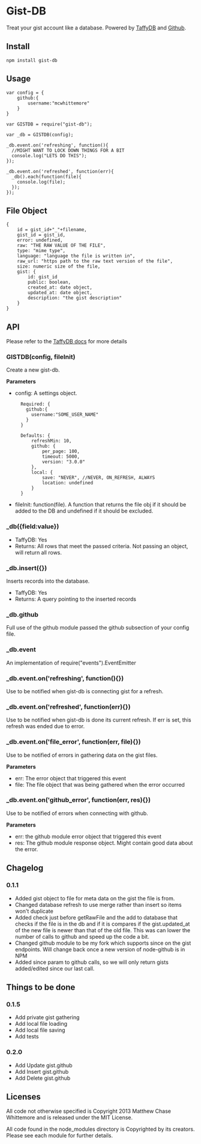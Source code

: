 # Gist-DB

Treat your gist account like a database. Powered by [TaffyDB][TDB] and [Github][GHM].

## Install

	npm install gist-db

## Usage

	var config = {
		github:{
			username:"mcwhittemore"
		}
	}

	var GISTDB = require("gist-db");

	var _db = GISTDB(config);

	_db.event.on('refreshing', function(){
	  //MIGHT WANT TO LOCK DOWN THINGS FOR A BIT
	  console.log("LETS DO THIS");
	});

	_db.event.on('refreshed', function(err){
	  _db().each(function(file){
	    console.log(file);
	  });
	});

## File Object

	{
		id = gist_id+"_"+filename,
		gist_id = gist_id,
		error: undefined,
		raw: "THE RAW VALUE OF THE FILE",
		type: "mime type",
		language: "language the file is written in",
		raw_url: "https path to the raw text version of the file",
		size: numeric size of the file,
		gist: {
			id: gist_id
			public: boolean,
			created_at: date object,
			updated_at: date object,
			description: "the gist description"
		}
	}

## API

Please refer to the [TaffyDB docs](http://www.taffydb.com/workingwithdata) for more details

### GISTDB(config, fileInit)

Create a new gist-db.

**Parameters**

* config: A settings object. 

		Required: {
		  github:{
		    username:"SOME_USER_NAME"
		  }
		}

		Defaults: {
			refreshMin: 10,
			github: {
				per_page: 100,
				timeout: 5000,
				version: "3.0.0"
			},
			local: {
				save: "NEVER", //NEVER, ON_REFRESH, ALWAYS 
				location: undefined
			}
		}

* fileInit: function(file). A function that returns the file obj if it should be added to the DB and undefined if it should be excluded.

### _db({field:value})

* TaffyDB: Yes
* Returns: All rows that meet the passed criteria. Not passing an object, will return all rows.

### _db.insert({})

Inserts records into the database.

* TaffyDB: Yes
* Returns: A query pointing to the inserted records

### _db.github

Full use of the github module passed the github subsection of your config file.

### _db.event

An implementation of require("events").EventEmitter

### _db.event.on('refreshing', function(){})

Use to be notified when gist-db is connecting gist for a refresh.

### _db.event.on('refreshed', function(err){})

Use to be notified when gist-db is done its current refresh. If err is set, this refresh was ended due to error.

### _db.event.on('file_error', function(err, file){})

Use to be notified of errors in gathering data on the gist files.

**Parameters**

* err: The error object that triggered this event
* file: The file object that was being gathered when the error occurred

### _db.event.on('github_error', function(err, res){})

Use to be notified of errors when connecting with github.

**Parameters**

* err: the github module error object that triggered this event
* res: The github module response object. Might contain good data about the error.

## Chagelog

### 0.1.1

* Added gist object to file for meta data on the gist the file is from.
* Changed database refresh to use merge rather than insert so items won't duplicate
* Added check just before getRawFile and the add to database that checks if the file is in the db and if it is compares if the gist.updated_at of the new file is newer than that of the old file. This was can lower the number of calls to github and speed up the code a bit.
* Changed github module to be my fork which supports since on the gist endpoints. Will change back once a new version of node-github is in NPM
* Added since param to github calls, so we will only return gists added/edited since our last call.

## Things to be done

### 0.1.5

* Add private gist gathering
* Add local file loading
* Add local file saving
* Add tests

### 0.2.0

* Add Update gist.github
* Add Insert gist.github
* Add Delete gist.github

## Licenses

All code not otherwise specified is Copyright 2013 Matthew Chase Whittemore and is released under the MIT License.

All code found in the node_modules directory is Copyrighted by its creators. Please see each module for further details.


[TDB]: http://www.taffydb.com/
[GHM]: https://github.com/mikedeboer/node-github